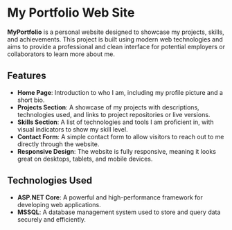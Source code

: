 # My Portfolio Web Site

**MyPortfolio** is a personal website designed to showcase my projects, skills, and achievements. This project is built using modern web technologies and aims to provide a professional and clean interface for potential employers or collaborators to learn more about me.

## Features

- **Home Page**: Introduction to who I am, including my profile picture and a short bio.
- **Projects Section**: A showcase of my projects with descriptions, technologies used, and links to project repositories or live versions.
- **Skills Section**: A list of technologies and tools I am proficient in, with visual indicators to show my skill level.
- **Contact Form**: A simple contact form to allow visitors to reach out to me directly through the website.
- **Responsive Design**: The website is fully responsive, meaning it looks great on desktops, tablets, and mobile devices.
  
## Technologies Used
- **ASP.NET Core**: A powerful and high-performance framework for developing web applications.
- **MSSQL**: A database management system used to store and query data securely and efficiently.
  
